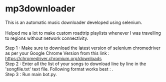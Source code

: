 # mp3downloader
This is an automatic music downloader developed using selenium. <br/><br/>
Helped me a lot to make custom roadtrip playlists whenever I was travelling to regions without network connectivity.

Step 1 : Make sure to download the latest version of selenium chromedriver as per your Google Chrome Version from this link : https://chromedriver.chromium.org/downloads  <br/>
Step 2 : Enter all the list of your songs to download line by line in the 'songfile.txt' text file. Following format works best : <name of song> <artist name>. <br/>
Step 3 : Run main bot.py.
